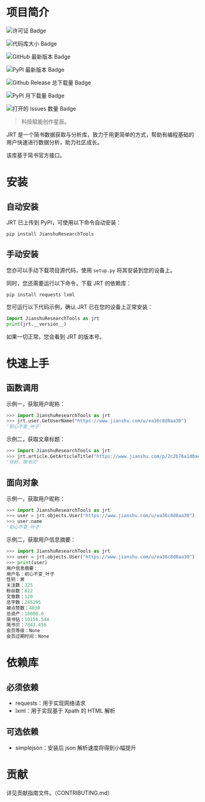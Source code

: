 # 项目简介

![许可证 Badge](https://img.shields.io/github/license/fhu-yezi/JianshuResearchTools?color=%234263eb&label=%E8%AE%B8%E5%8F%AF%E8%AF%81)

![代码库大小 Badge](https://img.shields.io/github/repo-size/fhu-yezi/JianshuResearchTools?color=%2352c41a&label=%E4%BB%A3%E7%A0%81%E5%BA%93%E5%A4%A7%E5%B0%8F)

![GitHub 最新版本 Badge](https://img.shields.io/github/v/release/fhu-yezi/JianshuResearchTools?color=%233339af0&label=GitHub%20%E6%9C%80%E6%96%B0%E7%89%88%E6%9C%AC)

![PyPI 最新版本 Badge](https://img.shields.io/pypi/v/JianshuResearchTools?color=%233339af0&label=PyPI%20%E6%9C%80%E6%96%B0%E7%89%88%E6%9C%AC)

![Github Release 总下载量 Badge](https://img.shields.io/github/downloads/fhu-yezi/JianshuResearchTools/total?color=%23c41d7f&label=GitHub%20%E6%80%BB%E4%B8%8B%E8%BD%BD%E9%87%8F)

![PyPI 月下载量 Badge](https://img.shields.io/pypi/dm/JianshuResearchTools?color=%23597ef7&label=PyPI%20%E6%9C%88%E4%B8%8B%E8%BD%BD%E9%87%8F)

![打开的 Issues 数量 Badge](https://img.shields.io/github/issues-raw/fhu-yezi/JianshuResearchTools?color=%23339af0&label=%E6%89%93%E5%BC%80%E7%9A%84%20Issues%20%E6%95%B0%E9%87%8F)

> 科技赋能创作星辰。

JRT 是一个简书数据获取与分析库，致力于用更简单的方式，帮助有编程基础的用户快速进行数据分析，助力社区成长。

该库基于简书官方接口。

# 安装

## 自动安装

JRT 已上传到 PyPI，可使用以下命令自动安装：

```
pip install JianshuResearchTools
```

## 手动安装

您亦可以手动下载项目源代码，使用 `setup.py` 将其安装到您的设备上。

同时，您还需要运行以下命令，下载 JRT 的依赖库：

```
pip install requests lxml
```

您可运行以下代码示例，确认 JRT 已在您的设备上正常安装：

```python
import JianshuResearchTools as jrt
print(jrt.__version__)
```

如果一切正常，您会看到 JRT 的版本号。

# 快速上手

## 函数调用

示例一，获取用户昵称：

```python
>>> import JianshuResearchTools as jrt
>>> jrt.user.GetUserName("https://www.jianshu.com/u/ea36c8d8aa30")
'初心不变_叶子'
```

示例二，获取文章标题：

```python
>>> import JianshuResearchTools as jrt
>>> jrt.article.GetArticleTitle("https://www.jianshu.com/p/2c2b76a1d0ae")
'你好，简书贝'
```

## 面向对象

示例一，获取用户昵称：

```python
>>> import JianshuResearchTools as jrt
>>> user = jrt.objects.User("https://www.jianshu.com/u/ea36c8d8aa30") 
>>> user.name
'初心不变_叶子'
```

示例二，获取用户信息摘要：
```python
>>> import JianshuResearchTools as jrt
>>> user = jrt.objects.User("https://www.jianshu.com/u/ea36c8d8aa30")            
>>> print(user)
用户信息摘要：
用户名：初心不变_叶子
性别：男
关注数：325
粉丝数：822
文章数：120
总字数：245295
被点赞数：4030
总资产：18000.0
简书钻：10156.544
简书贝：7843.456
会员等级：None
会员过期时间：None
```

# 依赖库

## 必须依赖

- requests：用于实现网络请求
- lxml：用于实现基于 Xpath 的 HTML 解析

## 可选依赖

- simplejson：安装后 json 解析速度将得到小幅提升

# 贡献

详见贡献指南文件。（CONTRIBUTING.md）